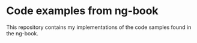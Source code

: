 Code examples from ng-book
==========================

This repository contains my implementations of the code samples found in the ng-book.
